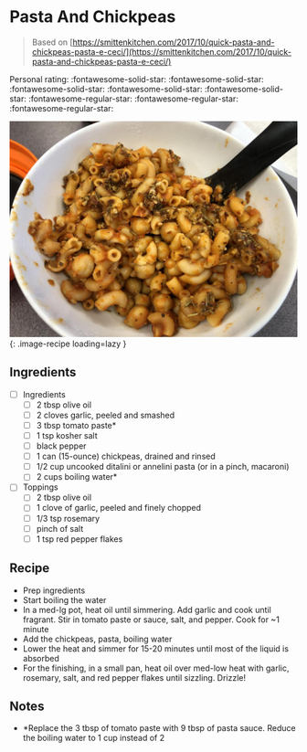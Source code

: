 <!-- Needs Manual Review -->

<!-- Do not modify sections with "AUTO-*". They are updated by make.py -->

# Pasta And Chickpeas

> Based on [https://smittenkitchen.com/2017/10/quick-pasta-and-chickpeas-pasta-e-ceci/](https://smittenkitchen.com/2017/10/quick-pasta-and-chickpeas-pasta-e-ceci/)

<!-- rating=2; (User can specify rating on scale of 1-5) -->
<!-- AUTO-UserRating -->
Personal rating: :fontawesome-solid-star: :fontawesome-solid-star: :fontawesome-solid-star: :fontawesome-solid-star: :fontawesome-solid-star: :fontawesome-regular-star: :fontawesome-regular-star: :fontawesome-regular-star:
<!-- /AUTO-UserRating -->

<!-- name_image=pasta_and_chickpeas.jpeg; (User can specify image name if multiple exist) -->
<!-- AUTO-Image -->
![pasta_and_chickpeas.jpeg](./pasta_and_chickpeas.jpeg){: .image-recipe loading=lazy }
<!-- /AUTO-Image -->

## Ingredients

* [ ] Ingredients
    * [ ] 2 tbsp olive oil
    * [ ] 2 cloves garlic, peeled and smashed
    * [ ] 3 tbsp tomato paste*
    * [ ] 1 tsp kosher salt
    * [ ] black pepper
    * [ ] 1 can (15-ounce) chickpeas, drained and rinsed
    * [ ] 1/2 cup uncooked ditalini or annelini pasta (or in a pinch, macaroni)
    * [ ] 2 cups boiling water*
* [ ] Toppings
    * [ ] 2 tbsp olive oil
    * [ ] 1 clove of garlic, peeled and finely chopped
    * [ ] 1/3 tsp rosemary
    * [ ] pinch of salt
    * [ ] 1 tsp red pepper flakes

## Recipe

* Prep ingredients
* Start boiling the water
* In a med-lg pot, heat oil until simmering. Add garlic and cook until fragrant. Stir in tomato paste or sauce, salt, and pepper. Cook for ~1 minute
* Add the chickpeas, pasta, boiling water
* Lower the heat and simmer for 15-20 minutes until most of the liquid is absorbed
* For the finishing, in a small pan, heat oil over med-low heat with garlic, rosemary, salt, and red pepper flakes until sizzling. Drizzle!

## Notes

* *Replace the 3 tbsp of tomato paste with 9 tbsp of pasta sauce. Reduce the boiling water to 1 cup instead of 2
